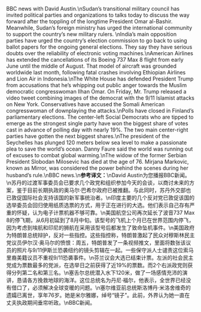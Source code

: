BBC news with David Austin.\nSudan’s transitional military council has invited political parties and organizations to talks today to discuss the way forward after the toppling of the longtime President Omar al-Bashir. Meanwhile, Sudan’s foreign ministry has urged the international community to support the country’s new military rulers.
\nIndia’s main opposition parties have urged the country’s election commission to go back to using ballot papers for the ongoing general elections. They say they have serious doubts over the reliability of electronic voting machines.\nAmerican Airlines has extended the cancellations of its Boeing 737 Max 8 flight from early June until the middle of August. That model of aircraft was grounded worldwide last month, following fatal crashes involving Ethiopian Airlines and Lion Air in Indonesia.\nThe White House has defended President Trump from accusations that he’s whipping out public anger towards the Muslim democratic congresswoman Ilhan Omar. On Friday, Mr. Trump released a video tweet combining images of the democrat with the 9/11 Islamist attacks on New York. Conservatives have accused the Somali American congresswoman of downplaying the attacks.\nPolls have closed in Finland’s parliamentary elections. The center-left Social Democrats who are tipped to emerge as the strongest single party have won the biggest share of votes cast in advance of polling day with nearly 19%. The two main center-right parties have gotten the next biggest shares.\nThe president of the Seychelles has plunged 120 meters below sea level to make a passionate plea to save the world’s ocean. Danny Faure said the world was running out of excuses to combat global warming.\nThe widow of the former Serbian President Slobodan Milosevic has died at the age of 76. Mirjana Markovic, known as Mirror, was considered the power behind the scenes during her husband’s rule.\nBBC news.\n**参考译文：**\nDavid Austin为您播报BBC新闻。\n苏丹的过渡军事委员会已要求几个政党和组织参加今天的会谈，以商讨未来的方案，鉴于目前长期执政的奥马尔·巴希尔政府已被推翻。与此同时，苏丹外交部也已敦促国际社会支持该国的新军事统治者。\n印度主要的几个反对党已敦促该国的选举委员会回归使用纸质选票的方式，用于正在进行的大选。他们表示自己存有严重的怀疑，认为电子计票机器不够可靠。\n美国航空公司再次延长了波音737 Max 8的停飞期，从6月初延到了8月中旬。该型号的飞机上个月已在世界范围内停飞，因为考虑到埃航和印尼的狮航在采用该型号后都发生了致命坠机事件。\n美国政府为特朗普总统辩护，反对一些指控。这些指控称，特朗普激起了民众对穆斯林民主党议员伊尔汉·奥马尔的愤恨：周五，特朗普发了一条视频推文，里面将数张该议员的照片与9/11伊斯兰恐袭纽约的镜头剪辑在一起。一些保守派人士谴责这位索马里裔美籍议员不重视9/11恐袭事件。\n芬兰议会大选已结束计票。左派的社会民主党成为票数最多的党派，在选举日之前获得了近19%的票数。而2个右派政党则获得分列第二名和第三名。\n塞舌尔总统潜入水下120米，做了一场感情充沛的演讲，恳请各方挽救地球的海洋。这位总统名为丹尼·福尔，他表示，全世界已经没有借口了，必须解决全球变暖的问题。\n塞尔维亚前总统斯洛博丹·米洛舍维奇的遗孀已离世，享年76岁。她是米尔雅娜，绰号“镜子”。此前，外界认为她一直在丈夫执政期间垂帘听政。\nBBC新闻。
        